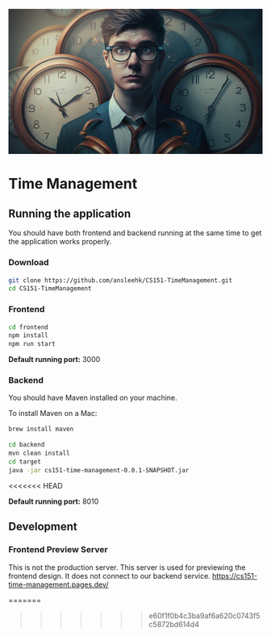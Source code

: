 ![Time Management Background Image](/proposal/img/time-management-bg.png)

# Time Management



## Running the application
You should have both frontend and backend running at the same time to get the application works properly.

### Download
```zsh
git clone https://github.com/ansleehk/CS151-TimeManagement.git
cd CS151-TimeManagement
```

### Frontend
```zsh
cd frontend
npm install
npm run start
```

**Default running port:** 3000

### Backend

You should have Maven installed on your machine.

To install Maven on a Mac:
```zsh
brew install maven
```

```zsh
cd backend
mvn clean install
cd target
java -jar cs151-time-management-0.0.1-SNAPSHOT.jar
```
<<<<<<< HEAD

**Default running port:** 8010

## Development

### Frontend Preview Server

This is not the production server. This server is used for previewing the frontend design. It does not connect to our backend service.
https://cs151-time-management.pages.dev/

=======
>>>>>>> e60f1f0b4c3ba9af6a620c0743f5c5872bd614d4
